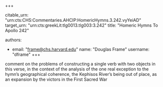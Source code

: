 +++


citable_urn: "urn:cts:CHS:Commentaries.AHCIP:HomericHymns.3.242.vyYeiAD"
target_urn: "urn:cts:greekLit:tlg0013.tlg003:3.242"
title: "Homeric Hymns To Apollo 242"

authors:
- email: "frame@chs.harvard.edu"
  name: "Douglas Frame"
  username: "dframe"
+++

<p>comment on the problems of constructing a single verb with two objects in this verse, in the context of the analysis of the one real exception to the hymn’s geographical coherence, the Kephisos River’s being out of place, as an expansion by the victors in the First Sacred War</p>